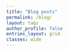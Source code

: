 ```yaml
---
title: "Blog posts"
permalink: /blog/
layout: tags
author_profile: false
entries_layout: grid
classes: wide
---
```

